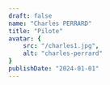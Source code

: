 ```yaml
---
draft: false
name: "Charles PERRARD"
title: "Pilote"
avatar: {
    src: "/charles1.jpg",
    alt: "charles-perrard"
}
publishDate: "2024-01-01"
---
```

